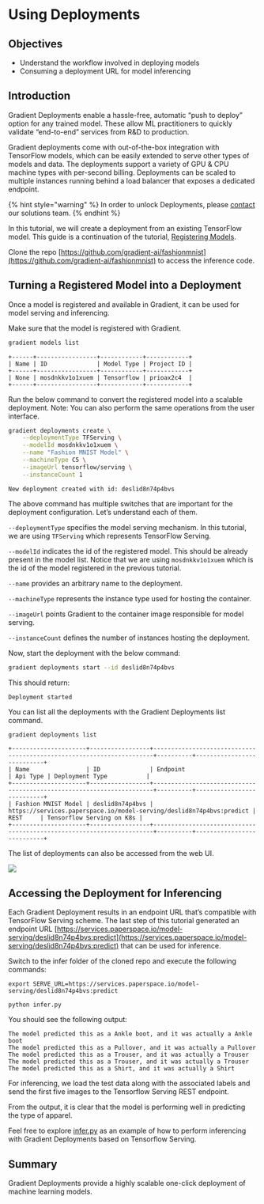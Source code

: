 # Using Deployments

## Objectives

* Understand the workflow involved in deploying models 
* Consuming a deployment URL for model inferencing

## Introduction

Gradient Deployments enable a hassle-free, automatic “push to deploy” option for any trained model. These allow ML practitioners to quickly validate “end-to-end” services from R&D to production.

Gradient deployments come with out-of-the-box integration with TensorFlow models, which can be easily extended to serve other types of models and data. The deployments support a variety of GPU & CPU machine types with per-second billing. Deployments can be scaled to multiple instances running behind a load balancer that exposes a dedicated endpoint.

{% hint style="warning" %}
In order to unlock Deployments, please [contact](https://info.paperspace.com/contact-sales-gradient) our solutions team.
{% endhint %}

In this tutorial, we will create a deployment from an existing TensorFlow model. This guide is a continuation of the tutorial, [Registering Models](registering-models-in-gradient.md).

Clone the repo [https://github.com/gradient-ai/fashionmnist](https://github.com/gradient-ai/fashionmnist) to access the inference code.

## Turning a Registered Model into a Deployment

Once a model is registered and available in Gradient, it can be used for model serving and inferencing.

Make sure that the model is registered with Gradient.

```bash
gradient models list
```

```text
+------+-----------------+------------+------------+
| Name | ID              | Model Type | Project ID |
+------+-----------------+------------+------------+
| None | mosdnkkv1o1xuem | Tensorflow | prioax2c4  |
+------+-----------------+------------+------------+
```

Run the below command to convert the registered model into a scalable deployment. Note: You can also perform the same operations from the user interface.

```bash
gradient deployments create \
    --deploymentType TFServing \
    --modelId mosdnkkv1o1xuem \
    --name "Fashion MNIST Model" \
    --machineType C5 \
    --imageUrl tensorflow/serving \
    --instanceCount 1
```

`New deployment created with id: deslid8n74p4bvs`

The above command has multiple switches that are important for the deployment configuration. Let’s understand each of them.

`--deploymentType` specifies the model serving mechanism. In this tutorial, we are using `TFServing` which represents TensorFlow Serving.

`--modelId` indicates the id of the registered model. This should be already present in the model list. Notice that we are using `mosdnkkv1o1xuem` which is the id of the model registered in the previous tutorial.

`--name` provides an arbitrary name to the deployment.

`--machineType` represents the instance type used for hosting the container.

`--imageUrl` points Gradient to the container image responsible for model serving.

`--instanceCount` defines the number of instances hosting the deployment.

Now, start the deployment with the below command:

```bash
gradient deployments start --id deslid8n74p4bvs
```

This should return:

```text
Deployment started
```

You can list all the deployments with the Gradient Deployments list command.

```bash
gradient deployments list
```

```text
+---------------------+-----------------+----------------------------------------------------------------------+----------+---------------------------+
| Name                | ID              | Endpoint                                                             | Api Type | Deployment Type           | 
+---------------------+-----------------+----------------------------------------------------------------------+----------+---------------------------+ 
| Fashion MNIST Model | deslid8n74p4bvs | https://services.paperspace.io/model-serving/deslid8n74p4bvs:predict | REST     | Tensorflow Serving on K8s | 
+---------------------+-----------------+----------------------------------------------------------------------+----------+---------------------------+
```

The list of deployments can also be accessed from the web UI.

![](../../.gitbook/assets/grad-deploy-0.jpg)

## Accessing the Deployment for Inferencing

Each Gradient Deployment results in an endpoint URL that’s compatible with TensorFlow Serving scheme. The last step of this tutorial generated an endpoint URL [https://services.paperspace.io/model-serving/deslid8n74p4bvs:predict](https://services.paperspace.io/model-serving/deslid8n74p4bvs:predict) that can be used for inference.

Switch to the infer folder of the cloned repo and execute the following commands:

```text
export SERVE_URL=https://services.paperspace.io/model-serving/deslid8n74p4bvs:predict
```

```text
python infer.py
```

You should see the following output:

```text
The model predicted this as a Ankle boot, and it was actually a Ankle boot
The model predicted this as a Pullover, and it was actually a Pullover
The model predicted this as a Trouser, and it was actually a Trouser
The model predicted this as a Trouser, and it was actually a Trouser
The model predicted this as a Shirt, and it was actually a Shirt
```

For inferencing, we load the test data along with the associated labels and send the first five images to the Tensorflow Serving REST endpoint.

From the output, it is clear that the model is performing well in predicting the type of apparel.

Feel free to explore [infer.py](https://github.com/janakiramm/fashionmnist/blob/master/infer/infer.py) as an example of how to perform inferencing with Gradient Deployments based on Tensorflow Serving.

## Summary

Gradient Deployments provide a highly scalable one-click deployment of machine learning models.

